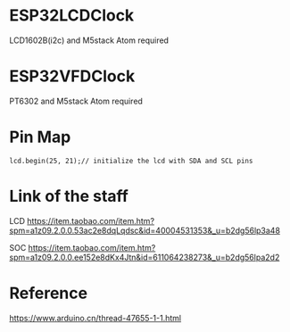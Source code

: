 # ESP32LCDClock
LCD1602B(i2c) and M5stack Atom required

# ESP32VFDClock
PT6302 and M5stack Atom required

# Pin Map

`lcd.begin(25, 21);// initialize the lcd with SDA and SCL pins`

# Link of the staff

LCD https://item.taobao.com/item.htm?spm=a1z09.2.0.0.53ac2e8dqLqdsc&id=40004531353&_u=b2dg56lp3a48

SOC https://item.taobao.com/item.htm?spm=a1z09.2.0.0.ee152e8dKx4Jtn&id=611064238273&_u=b2dg56lpa2d2

# Reference

https://www.arduino.cn/thread-47655-1-1.html
